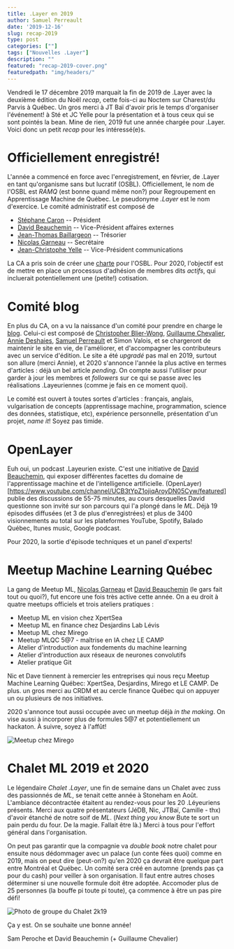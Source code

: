 ```yaml
---
title: .Layer en 2019
author: Samuel Perreault
date: '2019-12-16'
slug: recap-2019
type: post
categories: [""]
tags: ["Nouvelles .Layer"]
description: ""
featured: "recap-2019-cover.png"
featuredpath: "img/headers/"
---
```


Vendredi le 17 décembre 2019 marquait la fin de 2019 de .Layer avec la deuxième édition du Noël *recap*, cette fois-ci au Noctem sur Charest/du Parvis à Québec.
Un gros merci à JT Baï d'avoir pris le temps d'organiser l'événement! à Sté et JC Yelle pour la présentation et à tous ceux qui se sont pointés la bean.
Mine de rien, 2019 fut une année chargée pour .Layer.
Voici donc un petit *recap* pour les intéressé(e)s.

# Officiellement enregistré!

L'année a commencé en force avec l'enregistrement, en février, de .Layer en tant qu'organisme sans but lucratif (OSBL).
Officiellement, le nom de l'OSBL est *RAMQ* (est bonne quand même non?) pour Regroupement en Apprentissage Machine de Québec.
Le pseudonyme *.Layer* est le nom d'exercice.
Le comité administratif est composé de

  - [Stéphane Caron](https://github.com/stecaron) -- Président
  - [David Beauchemin](https://github.com/davebulaval) -- Vice-Président affaires externes
  - [Jean-Thomas Baillargeon](https://github.com/jtbai) -- Trésorier
  - [Nicolas Garneau](https://github.com/ngarneau) -- Secrétaire
  - [Jean-Christophe Yelle](https://github.com/jcyelle) -- Vice-Président communications
  
La CA a pris soin de créer une [charte](https://github.com/dot-layer/charte-osbl) pour l'OSBL.
Pour 2020, l'objectif est de mettre en place un processus d'adhésion de membres dits *actifs*, qui incluerait potentiellement une (petite!) cotisation. 


# Comité blog

En plus du CA, on a vu la naissance d'un comité pour prendre en charge le [blog](https://www.dotlayer.org/fr/).
Celui-ci est composé de [Christopher Blier-Wong](https://github.com/chblw), [Guillaume Chevalier](https://github.com/guillaume-chevalier), [Annie Deshaies](https://github.com/AnnieDeshaies), [Samuel Perreault](https://github.com/samperochkin) et Simon Valois, et se chargeront de maintenir le site en vie, de l'améliorer, et d'accompagner les contributeurs avec un service d'édition.
Le site a été *upgradé* pas mal en 2019, surtout son allure (merci Annie), et 2020 s'annonce l'année la plus active en termes d'articles : déjà un bel article *pending*.
On compte aussi l'utiliser pour garder à jour les membres et *followers* sur ce qui se passe avec les réalisations .Layeuriennes (comme je fais en ce moment quoi).

Le comité est ouvert à toutes sortes d'articles : français, anglais, vulgarisation de concepts (apprentissage machine, programmation, science des données, statistique, etc), expérience personnelle, présentation d'un projet, *name it*! Soyez pas timide.

# OpenLayer

Euh oui, un podcast .Layeurien existe.
C'est une initiative de [David Beauchemin](https://github.com/davebulaval), qui exposer différentes facettes du domaine de l'apprentissage machine et de l'intelligence artificielle.
(OpenLayer)[https://www.youtube.com/channel/UCB3tYpZ1ojiqAroyDN05Cyw/featured] publie des discussions de 55-75 minutes, au cours desquelles David questionne son invité sur son parcours qui l'a plongé dans le *ML*.
Déjà 19 épisodes diffusées (et 3 de plus d'enregistrées) et plus de 3400 visionnements au total sur les plateformes YouTube, Spotify, Balado Québec, Itunes music, Google podcast.

Pour 2020, la sortie d'épisode techniques et un panel d'experts!

# Meetup Machine Learning Québec

La gang de Meetup ML, [Nicolas Garneau](https://github.com/ngarneau) et [David Beauchemin](https://github.com/davebulaval) (le gars fait tout ou quoi?), fut encore une fois très active cette année.
On a eu droit à quatre meetups officiels et trois ateliers pratiques : 

  - Meetup ML en vision chez XpertSea
  - Meetup ML en finance chez Desjardins Lab Lévis
  - Meetup ML chez Mirego
  - Meetup MLQC 5@7 - maîtrise en IA chez LE CAMP
  - Atelier d'introduction aux fondements du machine learning
  - Atelier d'introduction aux réseaux de neurones convolutifs
  - Atelier pratique Git

Nic et Dave tiennent à remercier les entreprises qui nous reçu Meetup Machine Learning Québec: XpertSea, Desjardins, Mirego et LE CAMP.  De plus. un gros merci au CRDM et au cercle finance Québec qui on appuyer un ou plusieurs de nos initiatives.
  
2020 s'annonce tout aussi occupée avec un meetup déjà *in the making*.
On vise aussi à incorporer plus de formules 5@7 et potentiellement un hackaton.
À suivre, soyez à l'affût!

![Meetup chez Mirego](https://rawcdn.githack.com/dot-layer/blog/post/recap-2019/content/blog/2019-12-19-recap-2019/fig/mirego.fr.png)

# Chalet ML 2019 et 2020

Le légendaire *Chalet .Layer*, une fin de semaine dans un Chalet avec 
zuss des passionnés de *ML*, se tenait cette année à Stoneham en Août.
L'ambiance décontractée étaitent au rendez-vous pour les 20 .Léyeuriens présents.
Merci aux quatre présentateurs (JéDB, Nic, JTBaï, Camille - thx) d'avoir étanché de notre soif de *ML*.
(*Next thing you know* Bute te sort un pain perdu du four. De la magie. Fallait être là.)
Merci à tous pour l'effort général dans l'organisation.

On peut pas garantir que la compagnie va *double book* notre chalet pour ensuite nous dédommager avec un palace (un conte fées quoi) comme en 2019, mais on peut dire (peut-on?) qu'en 2020 ça devrait être quelque part entre Montréal et Québec.
Un comité sera créé en automne (prends pas ça pour du cash) pour veiller à son organisation.
Il faut entre autres choses déterminer si une nouvelle formule doit être adoptée. 
Accomoder plus de 25 personnes (la bouffe pi toute pi toute), ça commence à être un pas pire défi!

![Photo de groupe du Chalet 2k19](https://rawcdn.githack.com/dot-layer/blog/post/recap-2019/content/blog/2019-12-19-recap-2019/fig/chalet.fr.png)

Ça y est. On se souhaite une bonne année!

Sam Peroche et David Beauchemin (+ Guillaume Chevalier)
